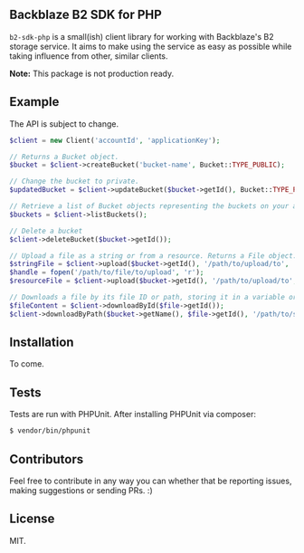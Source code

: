 ## Backblaze B2 SDK for PHP

`b2-sdk-php` is a small(ish) client library for working with Backblaze's B2 storage service. It aims to make using the
service as easy as possible while taking influence from other, similar clients.

**Note:** This package is not production ready.

## Example

The API is subject to change.

```php
$client = new Client('accountId', 'applicationKey');

// Returns a Bucket object.
$bucket = $client->createBucket('bucket-name', Bucket::TYPE_PUBLIC);

// Change the bucket to private.
$updatedBucket = $client->updateBucket($bucket->getId(), Bucket::TYPE_PRIVATE);

// Retrieve a list of Bucket objects representing the buckets on your account.
$buckets = $client->listBuckets();

// Delete a bucket
$client->deleteBucket($bucket->getId());

// Upload a file as a string or from a resource. Returns a File object.
$stringFile = $client->upload($bucket->getId(), '/path/to/upload/to', 'Lorem ipsum.');
$handle = fopen('/path/to/file/to/upload', 'r');
$resourceFile = $client->upload($bucket->getId(), '/path/to/upload/to', $handle);

// Downloads a file by its file ID or path, storing it in a variable or saving to a file on disk.
$fileContent = $client->downloadById($file->getId());
$client->downloadByPath($bucket->getName(), $file->getId(), '/path/to/save/to');
```

## Installation

To come.

## Tests

Tests are run with PHPUnit. After installing PHPUnit via composer:

```bash
$ vendor/bin/phpunit
```

## Contributors

Feel free to contribute in any way you can whether that be reporting issues, making suggestions or sending PRs. :)

## License

MIT.
